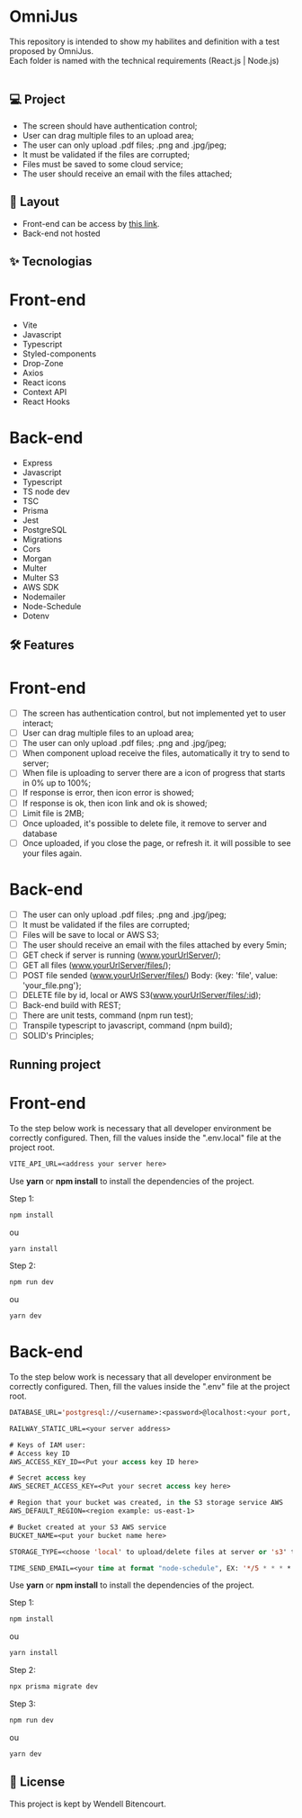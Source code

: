 # OmniJus

This repository is intended to show my habilites and definition with a test proposed by OmniJus. 
<br/>
Each folder is named with the technical requirements (React.js | Node.js)
<br/>
<br/>
## 💻 Project
- The screen should have authentication control;
- User can drag multiple files to an upload area;
- The user can only upload .pdf files; .png and .jpg/jpeg;
- It must be validated if the files are corrupted;
- Files must be saved to some cloud service;
- The user should receive an email with the files attached;

## 🔖 Layout

- Front-end can be access by [this link](https://omni-jus.vercel.app/). 
- Back-end not hosted

## ✨ Tecnologias

# Front-end
- Vite
- Javascript
- Typescript
- Styled-components
- Drop-Zone
- Axios
- React icons
- Context API
- React Hooks

# Back-end
- Express
- Javascript
- Typescript
- TS node dev
- TSC
- Prisma
- Jest
- PostgreSQL
- Migrations
- Cors
- Morgan
- Multer
- Multer S3
- AWS SDK
- Nodemailer
- Node-Schedule
- Dotenv

## :hammer_and_wrench: Features 

# Front-end
-   [ ] The screen has authentication control, but not implemented yet to user interact;
-   [ ] User can drag multiple files to an upload area;
-   [ ] The user can only upload .pdf files; .png and .jpg/jpeg;
-   [ ] When component upload receive the files, automatically it try to send to server;
-   [ ] When file is uploading to server there are a icon of progress that starts in 0% up to 100%;
-   [ ] If response is error, then icon error is showed;
-   [ ] If response is ok, then icon link and ok is showed;
-   [ ] Limit file is 2MB;
-   [ ] Once uploaded, it's possible to delete file, it remove to server and database
-   [ ] Once uploaded, if you close the page, or refresh it. it will possible to see your files again.

# Back-end
-   [ ] The user can only upload .pdf files; .png and .jpg/jpeg;
-   [ ] It must be validated if the files are corrupted;
-   [ ] Files will be save to local or AWS S3;
-   [ ] The user should receive an email with the files attached by every 5min;
-   [ ] GET check if server is running (www.yourUrlServer/);
-   [ ] GET all files (www.yourUrlServer/files/);
-   [ ] POST file sended (www.yourUrlServer/files/) Body: {key: 'file', value: 'your_file.png'};
-   [ ] DELETE file by id, local or AWS S3(www.yourUrlServer/files/:id);
-   [ ] Back-end build with REST;
-   [ ] There are unit tests, command (npm run test);
-   [ ] Transpile typescript to javascript, command (npm build);
-   [ ] SOLID's Principles;

## Running project

# Front-end
To the step below work is necessary that all developer environment be correctly configured.
Then, fill the values ​​inside the ".env.local" file at the project root.

```cl
VITE_API_URL=<address your server here>
```

Use **yarn** or **npm install** to install the dependencies of the project.

Step 1:
```cl
npm install
```
ou

```cl
yarn install
```

Step 2:
```cl
npm run dev
```
ou

```cl
yarn dev
```

# Back-end
To the step below work is necessary that all developer environment be correctly configured.
Then, fill the values ​​inside the ".env" file at the project root.

```cl
DATABASE_URL='postgresql://<username>:<password>@localhost:<your port, i'm using 5433>/<mydb>?schema=<myschema>'

RAILWAY_STATIC_URL=<your server address>

# Keys of IAM user:
# Access key ID 
AWS_ACCESS_KEY_ID=<Put your access key ID here>

# Secret access key
AWS_SECRET_ACCESS_KEY=<Put your secret access key here>

# Region that your bucket was created, in the S3 storage service AWS
AWS_DEFAULT_REGION=<region example: us-east-1>

# Bucket created at your S3 AWS service
BUCKET_NAME=<put your bucket name here>

STORAGE_TYPE=<choose 'local' to upload/delete files at server or 's3' to upload/delete files in the s3 AWS>

TIME_SEND_EMAIL=<your time at format "node-schedule", EX: '*/5 * * * *', its run in interval of 5 minutes">
```

Use **yarn** or **npm install** to install the dependencies of the project.

Step 1:
```cl
npm install
```
ou

```cl
yarn install
```

Step 2:
```cl
npx prisma migrate dev 
```

Step 3:
```cl
npm run dev
```
ou

```cl
yarn dev
```

## 📄 License

This project is kept by Wendell Bitencourt.

<br />
